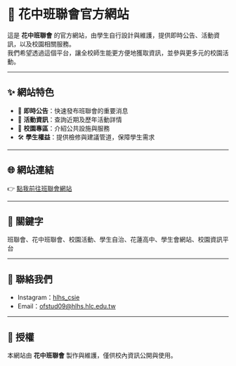 # 🌸 花中班聯會官方網站

這是 **花中班聯會** 的官方網站，由學生自行設計與維護，提供即時公告、活動資訊，以及校園相關服務。  
我們希望透過這個平台，讓全校師生能更方便地獲取資訊，並參與更多元的校園活動。

---

## ✨ 網站特色
- 📢 **即時公告**：快速發布班聯會的重要消息  
- 🎉 **活動資訊**：查詢近期及歷年活動詳情  
- 🏫 **校園專區**：介紹公共設施與服務  
- 🛠 **學生權益**：提供檢修與建議管道，保障學生需求  

---

## 🌐 網站連結
👉 [點我前往班聯會網站](https://ouovovo0131.github.io/HLHS_candidate_page/)  

---

## 📌 關鍵字
班聯會、花中班聯會、校園活動、學生自治、花蓮高中、學生會網站、校園資訊平台  

---

## 🤝 聯絡我們
- Instagram：[hlhs_csie](https://www.instagram.com/hlhs_student.union?utm_source=ig_web_button_share_sheet&igsh=ZDNlZDc0MzIxNw==)  
- Email：ofstud09@hlhs.hlc.edu.tw  

---

## 📄 授權
本網站由 **花中班聯會** 製作與維護，僅供校內資訊公開與使用。  
